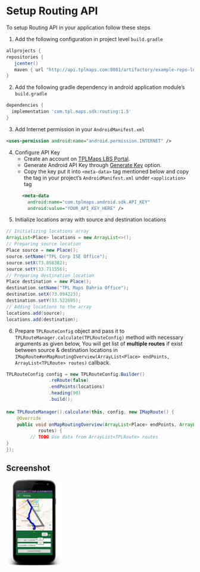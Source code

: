 # Setup Routing API
To setup Routing API in your application follow these steps
1. Add the following configuration in project level `build.gradle`
``` groovy
allprojects {
repositories {
   jcenter()
   maven { url "http://api.tplmaps.com:8081/artifactory/example-repo-local/" }
}
```
2. Add the following gradle dependency in android application module’s `build.gradle`
``` groovy
dependencies {
  implementation 'com.tpl.maps.sdk:routing:1.5'
}
```
3. Add Internet permission in your `AndroidManifest.xml`
``` xml
<uses-permission android:name="android.permission.INTERNET" />
```
4. Configure API Key
   - Create an account on [TPLMaps LBS Portal](https://api.tplmaps.com/apiportal).
   - Generate Android API Key through [Generate Key](https://api.tplmaps.com/apiportal/#/app/key-generation) option.
   - Copy the key put it into `<meta-data>` tag mentioned below and copy the tag in your project’s `AndroidManifest.xml` under `<application>` tag
``` xml
      <meta-data
        android:name="com.tplmaps.android.sdk.API_KEY"
        android:value="YOUR_API_KEY_HERE" />
```
5.	Initialize locations array with source and destination locations
``` java
// Initializing locations array
ArrayList<Place> locations = new ArrayList<>();
// Preparing source location
Place source = new Place();
source.setName("TPL Corp ISE Office");
source.setX(73.058382);
source.setY(33.711556);
// Preparing destination location
Place destination = new Place();
destination.setName("TPL Maps Bahria Office");
destination.setX(73.094223);
destination.setY(33.522695);
// Adding locations to the array
locations.add(source);
locations.add(destination);
```
6.	Prepare `TPLRouteConfig` object and pass it to `TPLRouteManager.calculate(TPLRouteConfig)` method with necessary arguments as given below, You will get list of **multiple routes** if exist between source & destination locations in `IMapRoute#onMapRoutingOverview(ArrayList<Place> endPoints, ArrayList<TPLRoute> routes)` callback.
``` java
TPLRouteConfig config = new TPLRouteConfig.Builder()
                .reRoute(false)
                .endPoints(locations)
                .heading(90)
                .build();

new TPLRouteManager().calculate(this, config, new IMapRoute() {
    @Override
    public void onMapRoutingOverview(ArrayList<Place> endPoints, ArrayList<TPLRoute>
            routes) {
         // TODO Use data from ArrayList<TPLRoute> routes
}
});
```
## Screenshot
<p float="left">
 <img src="/images/screenshots/Routing.png" width="150" />
</p></br>
